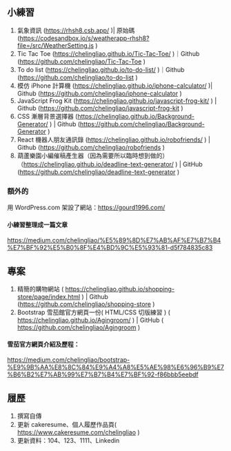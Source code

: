 ## 小練習

1. 氣象資訊 (https://rhsh8.csb.app/ )| 原始碼 (https://codesandbox.io/s/weatherapp-rhsh8?file=/src/WeatherSetting.js )
2. Tic Tac Toe (https://chelingliao.github.io/Tic-Tac-Toe/ )｜Github (https://github.com/chelingliao/Tic-Tac-Toe )
3. To do list (https://chelingliao.github.io/to-do-list/ )｜Github (https://github.com/chelingliao/to-do-list )
4. 模仿 iPhone 計算機 (https://chelingliao.github.io/iphone-calculator/ )| Github (https://github.com/chelingliao/iphone-calculator )
5. JavaScript Frog Kit (https://chelingliao.github.io/javascript-frog-kit/ ) | Github (https://github.com/chelingliao/javascript-frog-kit )
6. CSS 漸層背景選擇器 (https://chelingliao.github.io/Background-Generator/ ) | Github (https://github.com/chelingliao/Background-Generator )
7. React 機器人朋友通訊錄 (https://chelingliao.github.io/robofriends/ ) | Github (https://github.com/chelingliao/robofriends )
8. 葫蘆樂園小編催稿產生器（因為需要所以臨時想到做的）（https://chelingliao.github.io/deadline-text-generator/ ) | GitHub (https://github.com/chelingliao/deadline-text-generator )

### 額外的

用 WordPress.com 架設了網站：https://gourd1996.com/

#### 小練習整理成一篇文章
https://medium.com/chelingliao/%E5%89%8D%E7%AB%AF%E7%B7%B4%E7%BF%92%E5%B0%8F%E4%BD%9C%E5%93%81-d5f784835c83

## 專案

1. 精簡的購物網站 ( https://chelingliao.github.io/shopping-store/page/index.html ) | Github (https://github.com/chelingliao/shopping-store )
2. Bootstrap 雪茄館官方網頁一份( HTML/CSS 切版練習 ) ( https://chelingliao.github.io/Agingroom/ ) |  GitHub ( https://github.com/chelingliao/Agingroom )

#### 雪茄官方網頁介紹及歷程：
https://medium.com/chelingliao/bootstrap-%E9%9B%AA%E8%8C%84%E9%A4%A8%E5%AE%98%E6%96%B9%E7%B6%B2%E7%AB%99%E7%B7%B4%E7%BF%92-f86bbb5eebdf

## 履歷

1. 撰寫自傳
2. 更新 cakeresume、個人履歷作品頁( https://www.cakeresume.com/chelingliao )
3. 更新資料：104、123、1111、Linkedin
